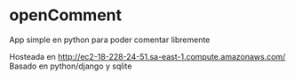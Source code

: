 # openComment
App simple en python para poder comentar libremente
 
Hosteada en http://ec2-18-228-24-51.sa-east-1.compute.amazonaws.com/ 
Basado en python/django y sqlite
